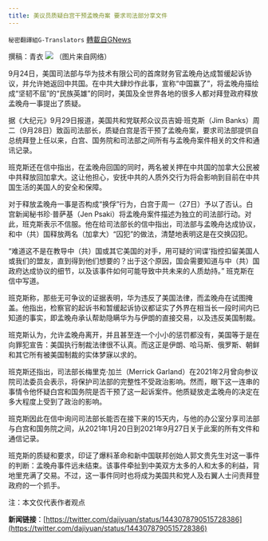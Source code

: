 ```yaml
---
title: 美议员质疑白宫干预孟晚舟案 要求司法部分享文件
---
```

`秘密翻譯組G-Translators` [轉載自GNews](https://gnews.org/zh-hans/1562149/)

撰稿：青衣
![](https://assets.gnews.org/wp-content/uploads/2021/09/图片2-31.png)
（图片来自网络）

9月24日，美国司法部与华为技术有限公司的首席财务官孟晚舟达成暂缓起诉协议，并允许她返回中共国。在中共大肆炒作此事，宣称“中国赢了”，将孟晚舟描绘成“坚韧不屈”的“民族英雄”的同时，美国及全世界各地的很多人都对拜登政府释放孟晚舟一事提出了质疑。

据《大纪元》9月29日报道，美国共和党联邦众议员吉姆·班克斯（Jim Banks）周二（9月28日）致函司法部长，质疑白宫是否干预了孟晚舟案，要求司法部提供自总统拜登上任以来，白宫、国务院和司法部之间所有与孟晚舟案件相关的文件和通讯记录。

班克斯还在信中指出，在孟晚舟回国的同时，两名被关押在中共国的加拿大公民被中共释放回加拿大。这让他担心，安抚中共的人质外交行为将会影响到目前在中共国生活的美国人的安全和保障。

对于释放孟晚舟一事是否构成“换俘”行为，白宫于周一（27日）予以了否认。白宫新闻秘书珍·普萨基（Jen Psaki）将孟晚舟案件描述为独立的司法部行动。对此，班克斯表示不信服。他在给司法部长的信中指出，司法部与孟晚舟达成协议，和中（共）国释放两名（加拿大）“囚犯”的做法，清楚地表明这是在交换囚犯。

“难道这不是在教导中（共）国或其它美国的对手，用可疑的‘间谍’指控扣留美国人或我们的盟友，直到得到他们想要的？出于这个原因，国会需要知道与中（共）国政府达成协议的细节，以及该事件如何可能导致中共未来的人质劫持。” 班克斯在信中写道。

班克斯称，那些无可争议的证据表明，华为违反了美国法律，而孟晚舟在试图掩盖。他指出，检察官的起诉书和暂缓起诉协议都证实了外界在相当长一段时间内已知道的事实，即孟晚舟承认帮助隐瞒华为与伊朗的直接交易，以及违反美国制裁。

班克斯认为，允许孟晚舟离开，并且甚至连一个小小的惩罚都没有，美国等于是在向罪犯宣告：美国执行制裁法律很不认真。而这正是伊朗、哈马斯、俄罗斯、朝鲜和其它所有被美国制裁的实体梦寐以求的。

班克斯还指出，司法部长梅里克·加兰（Merrick Garland）在2021年2月曾向参议院司法委员会表示，将保护司法部的完整性不受政治影响。然而，眼下这一连串的事情令他怀疑白宫和国务院是否干预了这一起诉案件。他质疑放走孟晚舟的决定在多大程度上受到了政治的影响。

班克斯因此在信中询问司法部长能否在接下来的15天内，与他的办公室分享司法部与白宫和国务院之间，从2021年1月20日到2021年9月27日关于此案的所有文件和通信记录。

班克斯的质疑和要求，印证了爆料革命和新中国联邦创始人郭文贵先生对这一事件的判断：孟晚舟事件远未结束。该事件牵扯到中美双方太多的人和太多的利益，背地里充满了交易。不过，这一事件同时也将成为美国共和党人及右翼人士问责拜登政府的一个抓手。

注：本文仅代表作者观点

**新闻链接**：[https://twitter.com/dajiyuan/status/1443078790515728386](https://twitter.com/dajiyuan/status/1443078790515728386)
